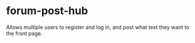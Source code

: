 # forum-post-hub
Allows multiple users to register and log in, and post what text they want to the front page.
